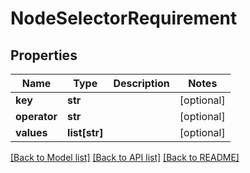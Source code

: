 # NodeSelectorRequirement

## Properties
Name | Type | Description | Notes
------------ | ------------- | ------------- | -------------
**key** | **str** |  | [optional] 
**operator** | **str** |  | [optional] 
**values** | **list[str]** |  | [optional] 

[[Back to Model list]](../README.md#documentation-for-models) [[Back to API list]](../README.md#documentation-for-api-endpoints) [[Back to README]](../README.md)

